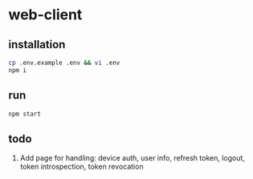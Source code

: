 # web-client

## installation

```bash
cp .env.example .env && vi .env
npm i
```

## run

```sh
npm start
```

## todo

1. Add page for handling: device auth, user info, refresh token, logout, token introspection, token revocation